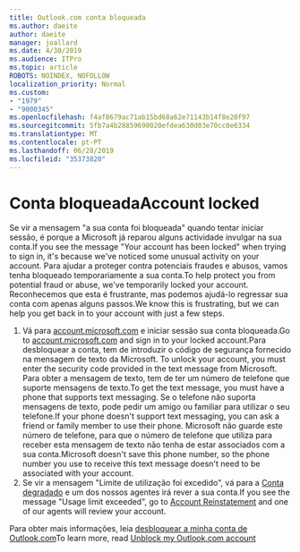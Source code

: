 ```yaml
---
title: Outlook.com conta bloqueada
ms.author: daeite
author: daeite
manager: joallard
ms.date: 4/30/2019
ms.audience: ITPro
ms.topic: article
ROBOTS: NOINDEX, NOFOLLOW
localization_priority: Normal
ms.custom:
- "1979"
- "9000345"
ms.openlocfilehash: f4af8679ac71ab15bd68a62e71143b14f8e20f97
ms.sourcegitcommit: 5fb7a4b28859690020efdea630d03e70cc0e6334
ms.translationtype: MT
ms.contentlocale: pt-PT
ms.lasthandoff: 06/28/2019
ms.locfileid: "35373820"
---
```

# <a name="account-locked"></a><span data-ttu-id="950c3-102">Conta bloqueada</span><span class="sxs-lookup"><span data-stu-id="950c3-102">Account locked</span></span>

<span data-ttu-id="950c3-103">Se vir a mensagem "a sua conta foi bloqueada" quando tentar iniciar sessão, é porque a Microsoft já reparou alguns actividade invulgar na sua conta.</span><span class="sxs-lookup"><span data-stu-id="950c3-103">If you see the message "Your account has been locked" when trying to sign in, it's because we've noticed some unusual activity on your account.</span></span> <span data-ttu-id="950c3-104">Para ajudar a proteger contra potenciais fraudes e abusos, vamos tenha bloqueado temporariamente a sua conta.</span><span class="sxs-lookup"><span data-stu-id="950c3-104">To help protect you from potential fraud or abuse, we've temporarily locked your account.</span></span> <span data-ttu-id="950c3-105">Reconhecemos que esta é frustrante, mas podemos ajudá-lo regressar sua conta com apenas alguns passos.</span><span class="sxs-lookup"><span data-stu-id="950c3-105">We know this is frustrating, but we can help you get back in to your account with just a few steps.</span></span>

1. <span data-ttu-id="950c3-106">Vá para [account.microsoft.com](https://go.microsoft.com/fwlink/?linkid=2090484) e iniciar sessão sua conta bloqueada.</span><span class="sxs-lookup"><span data-stu-id="950c3-106">Go to [account.microsoft.com](https://go.microsoft.com/fwlink/?linkid=2090484) and sign in to your locked account.</span></span><span data-ttu-id="950c3-107">Para desbloquear a conta, tem de introduzir o código de segurança fornecido na mensagem de texto da Microsoft.</span><span class="sxs-lookup"><span data-stu-id="950c3-107"> To unlock your account, you must enter the security code provided in the text message from Microsoft.</span></span> <span data-ttu-id="950c3-108">Para obter a mensagem de texto, tem de ter um número de telefone que suporte mensagens de texto.</span><span class="sxs-lookup"><span data-stu-id="950c3-108">To get the text message, you must have a phone that supports text messaging.</span></span> <span data-ttu-id="950c3-109">Se o telefone não suporta mensagens de texto, pode pedir um amigo ou familiar para utilizar o seu telefone.</span><span class="sxs-lookup"><span data-stu-id="950c3-109">If your phone doesn't support text messaging, you can ask a friend or family member to use their phone.</span></span> <span data-ttu-id="950c3-110">Microsoft não guarde este número de telefone, para que o número de telefone que utiliza para receber esta mensagem de texto não tenha de estar associados com a sua conta.</span><span class="sxs-lookup"><span data-stu-id="950c3-110">Microsoft doesn't save this phone number, so the phone number you use to receive this text message doesn't need to be associated with your account.</span></span>
2. <span data-ttu-id="950c3-111">Se vir a mensagem "Limite de utilização foi excedido", vá para a [Conta degradado](https://go.microsoft.com/fwlink/?linkid=2090483) e um dos nossos agentes irá rever a sua conta.</span><span class="sxs-lookup"><span data-stu-id="950c3-111">If you see the message "Usage limit exceeded", go to [Account Reinstatement](https://go.microsoft.com/fwlink/?linkid=2090483) and one of our agents will review your account.</span></span>

<span data-ttu-id="950c3-112">Para obter mais informações, leia [desbloquear a minha conta de Outlook.com](https://support.office.com/article/f4ad2701-d166-4d8b-8a6a-9af2a1f8a4c4)</span><span class="sxs-lookup"><span data-stu-id="950c3-112">To learn more, read [Unblock my Outlook.com account](https://support.office.com/article/f4ad2701-d166-4d8b-8a6a-9af2a1f8a4c4)</span></span> 